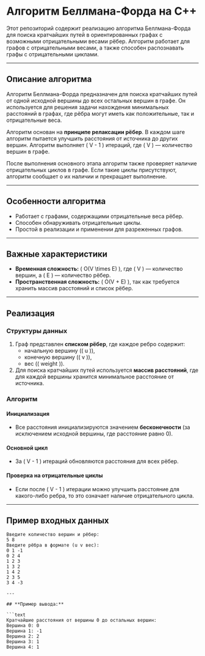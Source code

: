 # Алгоритм Беллмана-Форда на C++

Этот репозиторий содержит реализацию алгоритма Беллмана-Форда для поиска кратчайших путей в ориентированных графах с возможными отрицательными весами рёбер. Алгоритм работает для графов с отрицательными весами, а также способен распознавать графы с отрицательными циклами.

---

## **Описание алгоритма**

Алгоритм Беллмана-Форда предназначен для поиска кратчайших путей от одной исходной вершины до всех остальных вершин в графе. Он используется для решения задачи нахождения минимальных расстояний в графах, где рёбра могут иметь как положительные, так и отрицательные веса.

Алгоритм основан на **принципе релаксации рёбер**. В каждом шаге алгоритм пытается улучшить расстояния от источника до других вершин. Алгоритм выполняет \( V - 1 \) итераций, где \( V \) — количество вершин в графе.

После выполнения основного этапа алгоритм также проверяет наличие отрицательных циклов в графе. Если такие циклы присутствуют, алгоритм сообщает о их наличии и прекращает выполнение.

---

## **Особенности алгоритма**

- Работает с графами, содержащими отрицательные веса рёбер.
- Способен обнаруживать отрицательные циклы.
- Простой в реализации и применении для разреженных графов.

---

## **Важные характеристики**

- **Временная сложность:** \( O(V \times E) \), где \( V \) — количество вершин, а \( E \) — количество рёбер.
- **Пространственная сложность:** \( O(V + E) \), так как требуется хранить массив расстояний и список рёбер.

---

## **Реализация**

### **Структуры данных**
1. Граф представлен **списком рёбер**, где каждое ребро содержит:
   - начальную вершину (\( u \)),
   - конечную вершину (\( v \)),
   - вес (\( weight \)).
2. Для поиска кратчайших путей используется **массив расстояний**, где для каждой вершины хранится минимальное расстояние от источника.

### **Алгоритм**

#### **Инициализация**
- Все расстояния инициализируются значением **бесконечности** (за исключением исходной вершины, где расстояние равно 0).

#### **Основной цикл**
- За \( V - 1 \) итераций обновляются расстояния для всех рёбер.

#### **Проверка на отрицательные циклы**
- Если после \( V - 1 \) итерации можно улучшить расстояние для какого-либо ребра, то это означает наличие отрицательного цикла.

---

## **Пример входных данных**
```text
Введите количество вершин и рёбер:  
5 8  
Введите рёбра в формате (u v вес):  
0 1 -1  
0 2 4  
1 2 3  
1 3 2  
1 4 2  
2 3 5  
3 4 -3  

---

## **Пример вывода:**

```text
Кратчайшие расстояния от вершины 0 до остальных вершин:  
Вершина 0: 0  
Вершина 1: -1  
Вершина 2: 2  
Вершина 3: 1  
Вершина 4: 1  
